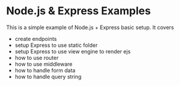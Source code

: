 # Node.js & Express Examples

This is a simple example of Node.js + Express basic setup. It covers
- create endpoints
- setup Express to use static folder
- setup Express to use view engine to render ejs
- how to use router
- how to use middleware
- how to handle form data
- how to handle query string

